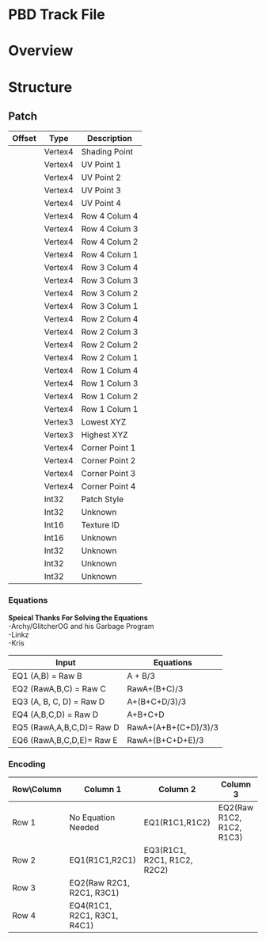 # PBD Track File

# Overview

# Structure

## Patch 


| Offset 	| Type    	| Description    	|
|--------	|---------	|----------------	|
|        	| Vertex4 	| Shading Point  	|
|        	| Vertex4 	| UV Point 1     	|
|        	| Vertex4 	| UV Point 2     	|
|        	| Vertex4 	| UV Point 3     	|
|        	| Vertex4 	| UV Point 4     	|
|        	| Vertex4 	| Row 4 Colum 4  	|
|        	| Vertex4 	| Row 4 Colum 3  	|
|        	| Vertex4 	| Row 4 Colum 2  	|
|        	| Vertex4 	| Row 4 Colum 1  	|
|        	| Vertex4 	| Row 3 Colum 4  	|
|        	| Vertex4 	| Row 3 Colum 3  	|
|        	| Vertex4 	| Row 3 Colum 2  	|
|        	| Vertex4 	| Row 3 Colum 1  	|
|        	| Vertex4 	| Row 2 Colum 4  	|
|        	| Vertex4 	| Row 2 Colum 3  	|
|        	| Vertex4 	| Row 2 Colum 2  	|
|        	| Vertex4 	| Row 2 Colum 1  	|
|        	| Vertex4 	| Row 1 Colum 4  	|
|        	| Vertex4 	| Row 1 Colum 3  	|
|        	| Vertex4 	| Row 1 Colum 2  	|
|        	| Vertex4 	| Row 1 Colum 1  	|
|        	| Vertex3 	| Lowest XYZ     	|
|        	| Vertex3 	| Highest XYZ    	|
|        	| Vertex4 	| Corner Point 1 	|
|        	| Vertex4 	| Corner Point 2 	|
|        	| Vertex4 	| Corner Point 3 	|
|        	| Vertex4 	| Corner Point 4 	|
|        	| Int32   	| Patch Style    	|
|        	| Int32   	| Unknown        	|
|        	| Int16   	| Texture ID     	|
|        	| Int16   	| Unknown        	|
|        	| Int32   	| Unknown        	|
|        	| Int32   	| Unknown        	|
|        	| Int32   	| Unknown        	|

### Equations

__Speical Thanks For Solving the Equations__ <br>
-Archy/GlitcherOG and his Garbage Program <br>
-Linkz <br>
-Kris <br>

| Input                     	| Equations            	|
|---------------------------	|----------------------	|
| EQ1 (A,B) = Raw B         	| A + B/3              	|
| EQ2 (RawA,B,C) = Raw C    	| RawA+(B+C)/3         	|
| EQ3 (A, B, C, D) = Raw D  	| A+(B+C+D/3)/3        	|
| EQ4 (A,B,C,D) = Raw D     	| A+B+C+D              	|
| EQ5 (RawA,A,B,C,D)= Raw D 	| RawA+(A+B+(C+D)/3)/3 	|
| EQ6 (RawA,B,C,D,E)= Raw E 	| RawA+(B+C+D+E)/3     	|

### Encoding
| Row\Column 	| Column 1                    	| Column 2                    	| Column 3                  	| Column 4                    	|
|------------	|-----------------------------	|-----------------------------	|---------------------------	|-----------------------------	|
| Row 1      	| No Equation Needed          	| EQ1(R1C1,R1C2)              	| EQ2(Raw R1C2, R1C2, R1C3) 	| EQ4(R1C1, R1C2, R1C3, R1C4) 	|
| Row 2      	| EQ1(R1C1,R2C1)              	| EQ3(R1C1, R2C1, R1C2, R2C2) 	|                           	|                             	|
| Row 3      	| EQ2(Raw R2C1, R2C1, R3C1)   	|                             	|                           	|                             	|
| Row 4      	| EQ4(R1C1, R2C1, R3C1, R4C1) 	|                             	|                           	|                             	|